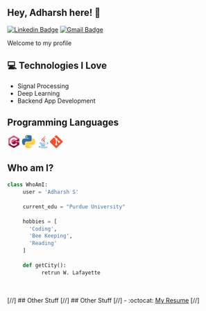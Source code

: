 <h2> Hey, Adharsh here! 👋</h2>

[![Linkedin Badge](https://img.shields.io/badge/-Adharsh-blue?style=flat-square&logo=Linkedin&logoColor=white&link=https://www.linkedin.com/in/adharsh-sabu-7b3309174/)](https://www.linkedin.com/in/adharsh-sabu-7b3309174/) [![Gmail Badge](https://img.shields.io/badge/-s_adharsh@cet.ac.in-c14438?style=flat-square&logo=Gmail&logoColor=white&link=mailto:s_adharsh@cet.ac.in)](mailto:s_adharsh@cet.ac.in)

Welcome to my profile
## :computer: Technologies I Love
* Signal Processing
* Deep Learning
* Backend App Development

## Programming Languages
<img src = 'https://github.com/raven-97/raven-97/blob/master/images/cpp.svg' width='30'/> <img src = 'https://github.com/raven-97/raven-97/blob/master/images/python2.png' height='30'/> <img src = 'https://github.com/raven-97/raven-97/blob/master/images/java.svg' width='30'/><img src = 'https://github.com/raven-97/raven-97/blob/master/images/git.svg' width='30'/>
 
 ## Who am I?
 ```python
 class WhoAmI:
      user = 'Adharsh S'
      
      current_edu = "Purdue University"
      
      hobbies = [
        'Coding',
        'Bee Keeping',
        'Reading'
      ]
	
      def getCity():
            retrun W. Lafayette

	
 ``` 
 
[//] ## Other Stuff
[//] ## Other Stuff
[//]  - :octocat: [My Resume](https://drive.google.com/file/d/1YuNsG5TbCGCFiO_6EjvstKXomCnOxZoS/view?usp=sharing)
[//]
 
